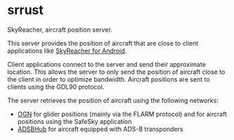 # srrust
SkyReacher, aircraft position server.

This server provides the position of aircraft that are close to client applications like [SkyReacher for Android](https://github.com/regishanna/srandroid).

Client applications connect to the server and send their approximate location. This allows the server to only send the position of aircraft close to the client in order to optimize bandwidth. Aircraft positions are sent to clients using the GDL90 protocol.

The server retrieves the position of aircraft using the following networks:
* [OGN](https://www.glidernet.org/) for glider positions (mainly via the FLARM protocol) and for aircraft positions using the SafeSky application
* [ADSBHub](https://www.adsbhub.org/) for aircraft equipped with ADS-B transponders
